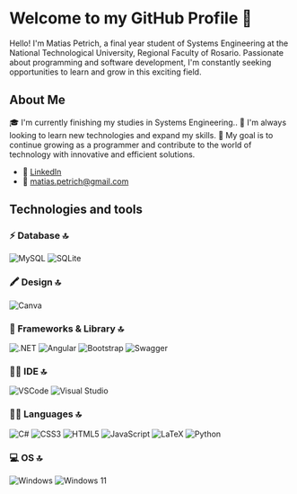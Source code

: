 # Welcome to my GitHub Profile 👋

Hello! I'm Matias Petrich, a final year student of Systems Engineering at the National Technological University, Regional Faculty of Rosario. Passionate about programming and software development, I'm constantly seeking opportunities to learn and grow in this exciting field.

## About Me
🎓 I'm currently finishing my studies in Systems Engineering..
🌱 I'm always looking to learn new technologies and expand my skills.
🚀 My goal is to continue growing as a programmer and contribute to the world of technology with innovative and efficient solutions.

- 💼 [LinkedIn](https://www.linkedin.com/in/matias-petrich-995a27272/)
- 📧 [matias.petrich@gmail.com](mailto:matias.petrich@gmail.com)


## Technologies and tools

### ⚡ Database 🔝
![MySQL](https://img.shields.io/badge/MySQL-005C84?style=for-the-badge&logo=mysql&logoColor=white)
![SQLite](https://img.shields.io/badge/Sqlite-003B57?style=for-the-badge&logo=sqlite&logoColor=white)

### 🖍 Design 🔝
![Canva](https://img.shields.io/badge/Canva-%2300C4CC.svg?&style=for-the-badge&logo=Canva&logoColor=white)

### 🚀 Frameworks & Library 🔝
![.NET](https://img.shields.io/badge/.NET-512BD4?style=for-the-badge&logo=dotnet&logoColor=white)
![Angular](https://img.shields.io/badge/Angular-DD0031?style=for-the-badge&logo=angular&logoColor=white)
![Bootstrap](https://img.shields.io/badge/Bootstrap-563D7C?style=for-the-badge&logo=bootstrap&logoColor=white)
![Swagger](https://img.shields.io/badge/Swagger-85EA2D?style=for-the-badge&logo=Swagger&logoColor=white)

### 👩‍💻 IDE 🔝
![VSCode](https://img.shields.io/badge/VSCode-0078D4?style=for-the-badge&logo=visual%20studio%20code&logoColor=white)
![Visual Studio](https://img.shields.io/badge/Visual_Studio-5C2D91?style=for-the-badge&logo=visual%20studio&logoColor=white)

### 👩‍💻 Languages 🔝
![C#](https://img.shields.io/badge/C%23-239120?style=for-the-badge&logo=csharp&logoColor=white)
![CSS3](https://img.shields.io/badge/CSS3-1572B6?style=for-the-badge&logo=css3&logoColor=white)
![HTML5](https://img.shields.io/badge/HTML5-E34F26?style=for-the-badge&logo=html5&logoColor=white)
![JavaScript](https://img.shields.io/badge/JavaScript-323330?style=for-the-badge&logo=javascript&logoColor=F7DF1E)
![LaTeX](https://img.shields.io/badge/LaTeX-47A141?style=for-the-badge&logo=LaTeX&logoColor=white)
![Python](https://img.shields.io/badge/Python-FFD43B?style=for-the-badge&logo=python&logoColor=blue)

### 💻 OS 🔝
![Windows](https://img.shields.io/badge/Windows-0078D6?style=for-the-badge&logo=windows&logoColor=white)
![Windows 11](https://img.shields.io/badge/Windows_11-0078d4?style=for-the-badge&logo=windows-11&logoColor=white)


<!--
**Matiaja/Matiaja** is a ✨ _special_ ✨ repository because its `README.md` (this file) appears on your GitHub profile.

Here are some ideas to get you started:

- 🔭 I’m currently working on ...
- 🌱 I’m currently learning ...
- 👯 I’m looking to collaborate on ...
- 🤔 I’m looking for help with ...
- 💬 Ask me about ...
- 📫 How to reach me: ...
- 😄 Pronouns: ...
- ⚡ Fun fact: ...
-->
